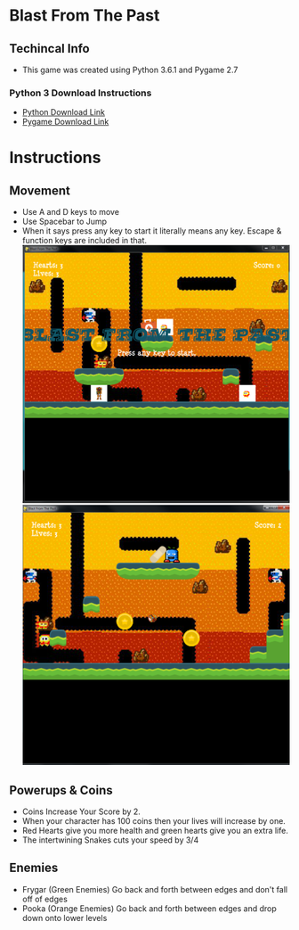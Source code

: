 # Blast From The Past
## Techincal Info
- This game was created using Python 3.6.1 and Pygame 2.7
 ### Python 3 Download Instructions
- [Python Download Link](https://www.python.org/downloads/)
- [Pygame Download Link](http://www.pygame.org/download.shtml)
# Instructions
## Movement
- Use A and D keys to move
- Use Spacebar to Jump
- When it says press any key to start it literally means any key. Escape & function keys are included in that.
![Gameplay](screenshot1.PNG)
![Gameplay](screenshot2.PNG)
## Powerups & Coins
- Coins Increase Your Score by 2.
- When your character has 100 coins then your lives will increase by one.
- Red Hearts give you more health and green hearts give you an extra life.
- The intertwining Snakes cuts your speed by 3/4
## Enemies
- Frygar (Green Enemies) Go back and forth between edges and don't fall off of edges
- Pooka (Orange Enemies) Go back and forth between edges and drop down onto lower levels
